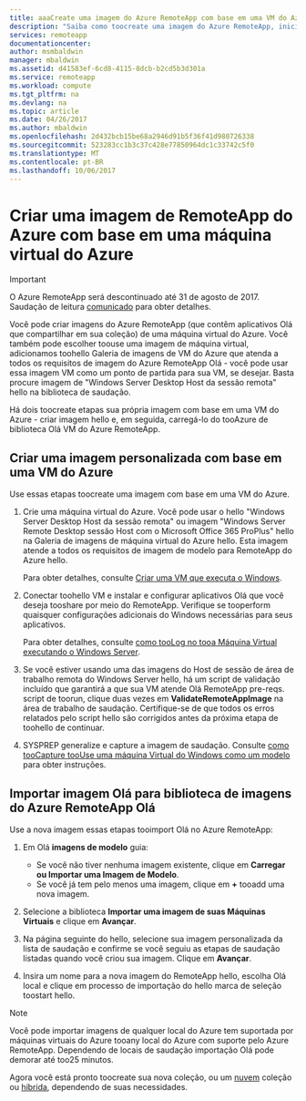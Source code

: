 ```yaml
---
title: aaaCreate uma imagem do Azure RemoteApp com base em uma VM do Azure | Microsoft Docs
description: "Saiba como toocreate uma imagem do Azure RemoteApp, iniciando com uma máquina virtual do Azure."
services: remoteapp
documentationcenter: 
author: msmbaldwin
manager: mbaldwin
ms.assetid: d41583ef-6cd8-4115-8dcb-b2cd5b3d301a
ms.service: remoteapp
ms.workload: compute
ms.tgt_pltfrm: na
ms.devlang: na
ms.topic: article
ms.date: 04/26/2017
ms.author: mbaldwin
ms.openlocfilehash: 2d432bcb15be68a2946d91b5f36f41d980726338
ms.sourcegitcommit: 523283cc1b3c37c428e77850964dc1c33742c5f0
ms.translationtype: MT
ms.contentlocale: pt-BR
ms.lasthandoff: 10/06/2017
---
```

# <a name="create-a-azure-remoteapp-image-based-on-an-azure-virtual-machine"></a>Criar uma imagem de RemoteApp do Azure com base em uma máquina virtual do Azure
> [!IMPORTANT]
> O Azure RemoteApp será descontinuado até 31 de agosto de 2017. Saudação de leitura [comunicado](https://go.microsoft.com/fwlink/?linkid=821148) para obter detalhes.
> 
> 

Você pode criar imagens do Azure RemoteApp (que contêm aplicativos Olá que compartilhar em sua coleção) de uma máquina virtual do Azure. Você também pode escolher toouse uma imagem de máquina virtual, adicionamos toohello Galeria de imagens de VM do Azure que atenda a todos os requisitos de imagem do Azure RemoteApp Olá - você pode usar essa imagem VM como um ponto de partida para sua VM, se desejar. Basta procure imagem de "Windows Server Desktop Host da sessão remota" hello na biblioteca de saudação.

Há dois toocreate etapas sua própria imagem com base em uma VM do Azure - criar imagem hello e, em seguida, carregá-lo do tooAzure de biblioteca Olá VM do Azure RemoteApp.

## <a name="create-a-custom-image-based-on-an-azure-vm"></a>Criar uma imagem personalizada com base em uma VM do Azure
Use essas etapas toocreate uma imagem com base em uma VM do Azure.

1. Crie uma máquina virtual do Azure. Você pode usar o hello "Windows Server Desktop Host da sessão remota" ou imagem "Windows Server Remote Desktop sessão Host com o Microsoft Office 365 ProPlus" hello na Galeria de imagens de máquina virtual do Azure hello. Esta imagem atende a todos os requisitos de imagem de modelo para RemoteApp do Azure hello.
   
    Para obter detalhes, consulte [Criar uma VM que executa o Windows](../virtual-machines/virtual-machines-windows-hero-tutorial.md?toc=%2fazure%2fvirtual-machines%2fwindows%2ftoc.json).
2. Conectar toohello VM e instalar e configurar aplicativos Olá que você deseja tooshare por meio do RemoteApp. Verifique se tooperform quaisquer configurações adicionais do Windows necessárias para seus aplicativos.
   
    Para obter detalhes, consulte [como tooLog no tooa Máquina Virtual executando o Windows Server](../virtual-machines/windows/classic/connect-logon.md?toc=%2fazure%2fvirtual-machines%2fwindows%2fclassic%2ftoc.json).
3. Se você estiver usando uma das imagens do Host de sessão de área de trabalho remota do Windows Server hello, há um script de validação incluído que garantirá a que sua VM atende Olá RemoteApp pre-reqs. script de toorun, clique duas vezes em **ValidateRemoteAppImage** na área de trabalho de saudação. Certifique-se de que todos os erros relatados pelo script hello são corrigidos antes da próxima etapa de toohello de continuar.
4. SYSPREP generalize e capture a imagem de saudação. Consulte [como tooCapture tooUse uma máquina Virtual do Windows como um modelo](../virtual-machines/windows/classic/capture-image.md?toc=%2fazure%2fvirtual-machines%2fwindows%2fclassic%2ftoc.json) para obter instruções.

## <a name="import-hello-image-into-hello-azure-remoteapp-image-library"></a>Importar imagem Olá para biblioteca de imagens do Azure RemoteApp Olá
Use a nova imagem essas etapas tooimport Olá no Azure RemoteApp:

1. Em Olá **imagens de modelo** guia:
   
   * Se você não tiver nenhuma imagem existente, clique em **Carregar ou Importar uma Imagem de Modelo**.
   * Se você já tem pelo menos uma imagem, clique em  **+**  tooadd uma nova imagem.
2. Selecione a biblioteca **Importar uma imagem de suas Máquinas Virtuais** e clique em **Avançar**.
3. Na página seguinte do hello, selecione sua imagem personalizada da lista de saudação e confirme se você seguiu as etapas de saudação listadas quando você criou sua imagem. Clique em **Avançar**.
4. Insira um nome para a nova imagem do RemoteApp hello, escolha Olá local e clique em processo de importação do hello marca de seleção toostart hello.

> [!NOTE]
> Você pode importar imagens de qualquer local do Azure tem suportada por máquinas virtuais do Azure tooany local do Azure com suporte pelo Azure RemoteApp. Dependendo de locais de saudação importação Olá pode demorar até too25 minutos.
> 
> 

Agora você está pronto toocreate sua nova coleção, ou um [nuvem](remoteapp-create-cloud-deployment.md) coleção ou [híbrida](remoteapp-create-hybrid-deployment.md), dependendo de suas necessidades.

